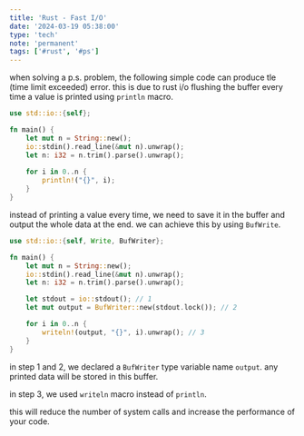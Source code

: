 ```yaml
---
title: 'Rust - Fast I/O'
date: '2024-03-19 05:38:00'
type: 'tech'
note: 'permanent'
tags: ['#rust', '#ps']
---
```


when solving a p.s. problem, the following simple code can produce tle (time limit exceeded) error. this is due to rust i/o flushing the buffer every time a value is printed using `println` macro.

```rust
use std::io::{self};

fn main() {
	let mut n = String::new();
	io::stdin().read_line(&mut n).unwrap();
	let n: i32 = n.trim().parse().unwrap();
	
	for i in 0..n {
		println!("{}", i);
	}
}
```

instead of printing a value every time, we need to save it in the buffer and output the whole data at the end. we can achieve this by using `BufWrite`.

```rust
use std::io::{self, Write, BufWriter};

fn main() {
	let mut n = String::new();
	io::stdin().read_line(&mut n).unwrap();
	let n: i32 = n.trim().parse().unwrap();

	let stdout = io::stdout(); // 1
	let mut output = BufWriter::new(stdout.lock()); // 2

	for i in 0..n {
		writeln!(output, "{}", i).unwrap(); // 3
	}
}
```

in step 1 and 2, we declared a `BufWriter` type variable name `output`. any printed data will be stored in this buffer.

in step 3, we used `writeln` macro instead of `println`.

this will reduce the number of system calls and increase the performance of your code.